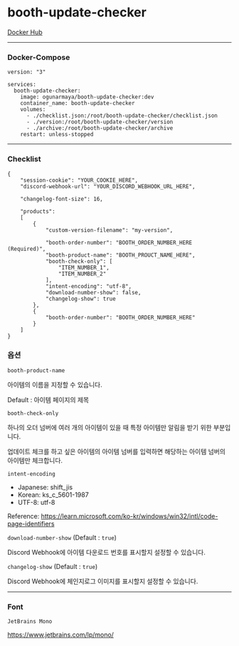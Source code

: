 # booth-update-checker

[Docker Hub](https://hub.docker.com/r/ogunarmaya/booth-update-checker)

***
### Docker-Compose
```
version: "3"

services:
  booth-update-checker:
    image: ogunarmaya/booth-update-checker:dev
    container_name: booth-update-checker
    volumes:
      - ./checklist.json:/root/booth-update-checker/checklist.json
      - ./version:/root/booth-update-checker/version
      - ./archive:/root/booth-update-checker/archive
    restart: unless-stopped
```

---

### Checklist

```
{
    "session-cookie": "YOUR_COOKIE_HERE",
    "discord-webhook-url": "YOUR_DISCORD_WEBHOOK_URL_HERE",

    "changelog-font-size": 16,

    "products":
    [
        {
            "custom-version-filename": "my-version",

            "booth-order-number": "BOOTH_ORDER_NUMBER_HERE (Required)",
            "booth-product-name": "BOOTH_PROUCT_NAME_HERE",
            "booth-check-only": [
                "ITEM_NUMBER_1",
                "ITEM_NUMBER_2"
            ],
            "intent-encoding": "utf-8",
            "download-number-show": false,
            "changelog-show": true
        },
        {
            "booth-order-number": "BOOTH_ORDER_NUMBER_HERE"
        }
    ]
}
```

### 옵션

`booth-product-name`

아이템의 이름을 지정할 수 있습니다.

Default : 아이템 페이지의 제목

`booth-check-only`

하나의 오더 넘버에 여러 개의 아이템이 있을 때 특정 아이템만 알림을 받기 위한 부분입니다.

업데이트 체크를 하고 싶은 아이템의 아이템 넘버를 입력하면 해당하는 아이템 넘버의 아이템만 체크합니다.

`intent-encoding`

- Japanese: shift_jis
- Korean: ks_c_5601-1987
- UTF-8: utf-8

Reference: https://learn.microsoft.com/ko-kr/windows/win32/intl/code-page-identifiers

`download-number-show` (Default : `true`)

Discord Webhook에 아이템 다운로드 번호를 표시할지 설정할 수 있습니다.

`changelog-show` (Default : `true`)

Discord Webhook에 체인지로그 이미지를 표시할지 설정할 수 있습니다.


---
### Font
`JetBrains Mono`

https://www.jetbrains.com/lp/mono/
